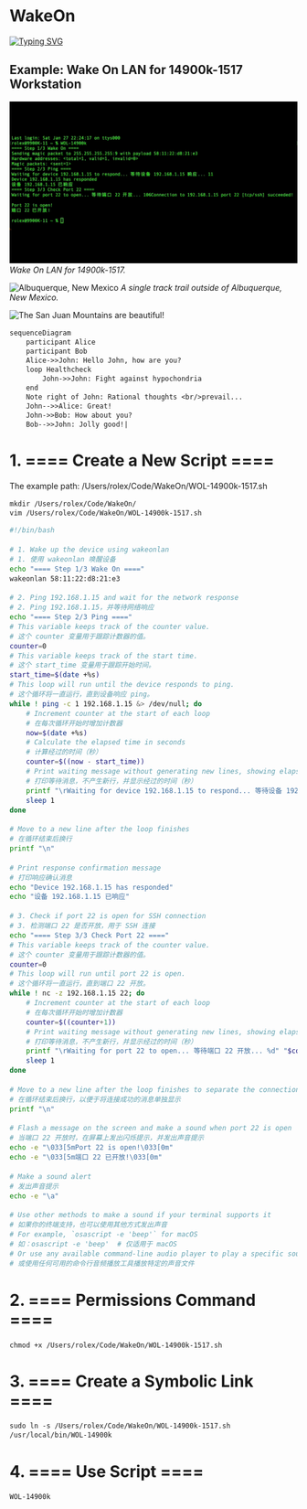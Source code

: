 # WakeOn
<!--
WakeOn is a software program capable of awakening a target computer through a command executed within a local area network. Additionally, it can detect if the target computer has finished booting up and ascertain the readiness of specific ports.
WakeOn 是一个能够通过在局域网内执行命令来唤醒目标电脑的软件程序。此外，它还能检测目标电脑是否已完成启动，并确定特定端口的准备就绪状态。
-->

<!-- 
WakeOn is a software program capable of awakening a target computer through a command executed
within a local area network. Additionally, it can detect if the target computer has finished booting up
and ascertain the readiness of specific ports.
WakeOn 是一个能够通过在局域网内执行命令来唤醒目标电脑的软件程序。此外，它还能检测目标电脑是否已完
成启动，并确定特定端口的准备就绪状态。
Font: Merriweather
Font size: 30
Font color: #000000FF
Multiline: Each sentence on a new line
Width ✕ Height: 1500 ✕ 185
https://readme-typing-svg.herokuapp.com/demo/
-->

[![Typing SVG](https://readme-typing-svg.herokuapp.com?font=Merriweather&size=30&pause=1000&color=000000&multiline=true&random=false&width=1500&height=200&lines=WakeOn+is+a+software+program+capable+of+awakening+a+target+computer+through+a+command+executed;within+a+local+area+network.+Additionally%2C+it+can+detect+if+the+target+computer+has+finished+booting+up;and+ascertain+the+readiness+of+specific+ports.;WakeOn+%E6%98%AF%E4%B8%80%E4%B8%AA%E8%83%BD%E5%A4%9F%E9%80%9A%E8%BF%87%E5%9C%A8%E5%B1%80%E5%9F%9F%E7%BD%91%E5%86%85%E6%89%A7%E8%A1%8C%E5%91%BD%E4%BB%A4%E6%9D%A5%E5%94%A4%E9%86%92%E7%9B%AE%E6%A0%87%E7%94%B5%E8%84%91%E7%9A%84%E8%BD%AF%E4%BB%B6%E7%A8%8B%E5%BA%8F%E3%80%82%E6%AD%A4%E5%A4%96%EF%BC%8C%E5%AE%83%E8%BF%98%E8%83%BD%E6%A3%80%E6%B5%8B%E7%9B%AE%E6%A0%87%E7%94%B5%E8%84%91%E6%98%AF%E5%90%A6%E5%B7%B2%E5%AE%8C;%E6%88%90%E5%90%AF%E5%8A%A8%EF%BC%8C%E5%B9%B6%E7%A1%AE%E5%AE%9A%E7%89%B9%E5%AE%9A%E7%AB%AF%E5%8F%A3%E7%9A%84%E5%87%86%E5%A4%87%E5%B0%B1%E7%BB%AA%E7%8A%B6%E6%80%81%E3%80%82)](https://www.xaiat.com)
## Example: Wake On LAN for 14900k-1517 Workstation

![Wake On LAN for 14900k-1517](./assets/Wake-On-LAN-for-14900k-1517.gif)
*Wake On LAN for 14900k-1517.*

![Albuquerque, New Mexico](https://mdg.imgix.net/assets/images/albuquerque.jpg)
*A single track trail outside of Albuquerque, New Mexico.*

![The San Juan Mountains are beautiful!](https://mdg.imgix.net/assets/images/san-juan-mountains.jpg "San Juan Mountains")

```mermaid
sequenceDiagram
    participant Alice
    participant Bob
    Alice->>John: Hello John, how are you?
    loop Healthcheck
        John->>John: Fight against hypochondria
    end
    Note right of John: Rational thoughts <br/>prevail...
    John-->>Alice: Great!
    John->>Bob: How about you?
    Bob-->>John: Jolly good!|
```

# 1. ==== Create a New Script ====
The example path:
/Users/rolex/Code/WakeOn/WOL-14900k-1517.sh

```console
mkdir /Users/rolex/Code/WakeOn/
vim /Users/rolex/Code/WakeOn/WOL-14900k-1517.sh
```
```sh
#!/bin/bash

# 1. Wake up the device using wakeonlan
# 1. 使用 wakeonlan 唤醒设备
echo "==== Step 1/3 Wake On ===="
wakeonlan 58:11:22:d8:21:e3

# 2. Ping 192.168.1.15 and wait for the network response
# 2. Ping 192.168.1.15，并等待网络响应
echo "==== Step 2/3 Ping ===="
# This variable keeps track of the counter value.
# 这个 counter 变量用于跟踪计数器的值。
counter=0
# This variable keeps track of the start time.
# 这个 start_time 变量用于跟踪开始时间。
start_time=$(date +%s)
# This loop will run until the device responds to ping.
# 这个循环将一直运行，直到设备响应 ping。
while ! ping -c 1 192.168.1.15 &> /dev/null; do
    # Increment counter at the start of each loop
    # 在每次循环开始时增加计数器
    now=$(date +%s)
    # Calculate the elapsed time in seconds
    # 计算经过的时间（秒）
    counter=$((now - start_time))
    # Print waiting message without generating new lines, showing elapsed time in seconds
    # 打印等待消息，不产生新行，并显示经过的时间（秒）
    printf "\rWaiting for device 192.168.1.15 to respond... 等待设备 192.168.1.15 响应... %d" "$counter"
    sleep 1
done

# Move to a new line after the loop finishes
# 在循环结束后换行
printf "\n"

# Print response confirmation message
# 打印响应确认消息
echo "Device 192.168.1.15 has responded"
echo "设备 192.168.1.15 已响应"

# 3. Check if port 22 is open for SSH connection
# 3. 检测端口 22 是否开放，用于 SSH 连接
echo "==== Step 3/3 Check Port 22 ===="
# This variable keeps track of the counter value.
# 这个 counter 变量用于跟踪计数器的值。
counter=0
# This loop will run until port 22 is open.
# 这个循环将一直运行，直到端口 22 开放。
while ! nc -z 192.168.1.15 22; do
    # Increment counter at the start of each loop
    # 在每次循环开始时增加计数器
    counter=$((counter+1))
    # Print waiting message without generating new lines, showing elapsed time in seconds
    # 打印等待消息，不产生新行，并显示经过的时间（秒）
    printf "\rWaiting for port 22 to open... 等待端口 22 开放... %d" "$counter"
    sleep 1
done

# Move to a new line after the loop finishes to separate the connection success message
# 在循环结束后换行，以便于将连接成功的消息单独显示
printf "\n"

# Flash a message on the screen and make a sound when port 22 is open
# 当端口 22 开放时，在屏幕上发出闪烁提示，并发出声音提示
echo -e "\033[5mPort 22 is open!\033[0m"
echo -e "\033[5m端口 22 已开放!\033[0m"

# Make a sound alert
# 发出声音提示
echo -e "\a"

# Use other methods to make a sound if your terminal supports it
# 如果你的终端支持，也可以使用其他方式发出声音
# For example, `osascript -e 'beep'` for macOS
# 如：osascript -e 'beep'  # 仅适用于 macOS
# Or use any available command-line audio player to play a specific sound file
# 或使用任何可用的命令行音频播放工具播放特定的声音文件
```
# 2. ==== Permissions Command ====
```console
chmod +x /Users/rolex/Code/WakeOn/WOL-14900k-1517.sh
```
# 3. ==== Create a Symbolic Link ====
```console
sudo ln -s /Users/rolex/Code/WakeOn/WOL-14900k-1517.sh /usr/local/bin/WOL-14900k
```
# 4. ==== Use Script ====
```console
WOL-14900k
```
